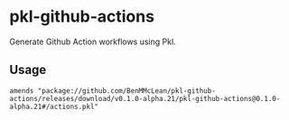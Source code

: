 # pkl-github-actions

Generate Github Action workflows using Pkl.

## Usage

```pkl
amends "package://github.com/BenMMcLean/pkl-github-actions/releases/download/v0.1.0-alpha.21/pkl-github-actions@0.1.0-alpha.21#/actions.pkl"
```
